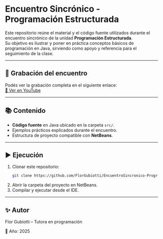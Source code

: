# Encuentro Sincrónico - Programación Estructurada

Este repositorio reúne el material y el código fuente utilizados durante el encuentro sincrónico de la unidad **Programación Estructurada**.  
Su objetivo es ilustrar y poner en práctica conceptos básicos de programación en Java, sirviendo como apoyo y referencia para el seguimiento de la clase.

---

## 🎥 Grabación del encuentro
Podés ver la grabación completa en el siguiente enlace:  
[🔗 Ver en YouTube](https://www.youtube.com/watch?v=V3yNCZbUBi4)

---

## 📚 Contenido
- **Código fuente** en Java ubicado en la carpeta `src/`.
- Ejemplos prácticos explicados durante el encuentro.
- Estructura de proyecto compatible con **NetBeans**.

---

## ▶️ Ejecución
1. Clonar este repositorio:
   ```bash
   git clone https://github.com/FlorGubiotti/EncuentroSincronico-ProgramacionEstructurada.git
   ```
2. Abrir la carpeta del proyecto en NetBeans.
3. Compilar y ejecutar desde el IDE.

---

## ✨ Autor

Flor Gubiotti – Tutora en programación

📅 Año: 2025
